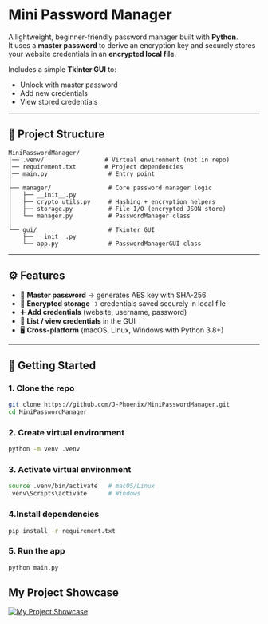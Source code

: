 
# Mini Password Manager

A lightweight, beginner-friendly password manager built with **Python**.  
It uses a **master password** to derive an encryption key and securely stores your website credentials in an **encrypted local file**.  

Includes a simple **Tkinter GUI** to:  
- Unlock with master password  
- Add new credentials  
- View stored credentials  

---

## 📂 Project Structure

```
MiniPasswordManager/
│── .venv/                 # Virtual environment (not in repo)
│── requirement.txt        # Project dependencies
│── main.py                 # Entry point
│
├── manager/                # Core password manager logic
│   ├── __init__.py
│   ├── crypto_utils.py     # Hashing + encryption helpers
│   ├── storage.py          # File I/O (encrypted JSON store)
│   └── manager.py          # PasswordManager class
│
└── gui/                    # Tkinter GUI
    ├── __init__.py
    └── app.py              # PasswordManagerGUI class

```
---

## ⚙️ Features
- 🔐 **Master password** → generates AES key with SHA-256  
- 📂 **Encrypted storage** → credentials saved securely in local file  
- ➕ **Add credentials** (website, username, password)  
- 📜 **List / view credentials** in the GUI  
- 🖥️ **Cross-platform** (macOS, Linux, Windows with Python 3.8+)  

---

## 🚀 Getting Started

### 1. Clone the repo
```bash
git clone https://github.com/J-Phoenix/MiniPasswordManager.git
cd MiniPasswordManager
```
### 2. Create virtual environment
```bash
python -m venv .venv
```
### 3. Activate virtual environment
```bash
source .venv/bin/activate   # macOS/Linux
.venv\Scripts\activate      # Windows
```
### 4.Install dependencies
```bash
pip install -r requirement.txt
```
### 5. Run the app
```bash
python main.py
```

## My Project Showcase






[![My Project Showcase](https://img.youtube.com/vi/vkaUAswhLpI/0.jpg)](https://www.youtube.com/watch?v=vkaUAswhLpI)
